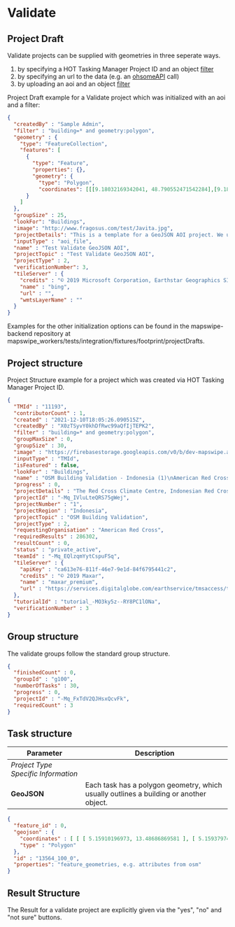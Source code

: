 # Validate

## Project Draft

Validate projects can be supplied with geometries in three seperate ways. 
1. by specifying a HOT Tasking Manager Project ID and an object [filter](https://docs.ohsome.org/ohsome-api/v1/filter.html)
2. by specifying an url to the data (e.g. an [ohsomeAPI](https://docs.ohsome.org/ohsome-api/v1/) call)
3. by uploading an aoi and an object [filter](https://docs.ohsome.org/ohsome-api/v1/filter.html)


Project Draft example for a Validate project which was initialized with an aoi and a filter:
```json
{
  "createdBy" : "Sample Admin",
  "filter" : "building=* and geometry:polygon",
  "geometry" : {
    "type": "FeatureCollection",
    "features": [
      {
        "type": "Feature",
        "properties": {},
        "geometry": {
          "type": "Polygon",
          "coordinates": [[[9.18032169342041, 48.790552471542284],[9.187102317810059,48.790552471542284],[9.187102317810059,48.79407236257656],[9.18032169342041,48.79407236257656],[9.18032169342041,48.790552471542284]]]}
      }
    ]
  },
  "groupSize" : 25,
  "lookFor": "Buildings",
  "image": "http://www.fragosus.com/test/Javita.jpg",
  "projectDetails": "This is a template for a GeoJSON AOI project. We use Bing as the tile server.",
  "inputType" : "aoi_file",
  "name" : "Test Validate GeoJSON AOI",
  "projectTopic" : "Test Validate GeoJSON AOI",
  "projectType" : 2,
  "verificationNumber": 3,
  "tileServer" : {
    "credits" : "© 2019 Microsoft Corporation, Earthstar Geographics SIO",
    "name" : "bing",
    "url" : "",
    "wmtsLayerName" : ""
  }
}
```
Examples for the other initialization options can be found in the mapswipe-backend repository at mapswipe_workers/tests/integration/fixtures/footprint/projectDrafts.

## Project structure

Project Structure example for a project which was created via HOT Tasking Manager Project ID.
```json
{
  "TMId" : "11193",
  "contributorCount" : 1,
  "created" : "2021-12-10T18:05:26.090515Z",
  "createdBy" : "X0zTSyvY0khDfRwc99aQfIjTEPK2",
  "filter" : "building=* and geometry:polygon",
  "groupMaxSize" : 0,
  "groupSize" : 30,
  "image" : "https://firebasestorage.googleapis.com/v0/b/dev-mapswipe.appspot.com/o/projectImages%2Fimage.jpeg?alt=media",
  "inputType" : "TMId",
  "isFeatured" : false,
  "lookFor" : "Buildings",
  "name" : "OSM Building Validation - Indonesia (1)\nAmerican Red Cross",
  "progress" : 0,
  "projectDetails" : "The Red Cross Climate Centre, Indonesian Red Cross (Palang Merah Indonesia/PMI), IFRC, British Red Cross and Australian Red Cross are implementing a programme where the data contributed will be used by the Red Cross to assist in forecasting future disaster impacts, by knowing in advance what is likely to be impacted and its exposure and vulnerability. The information will help implementation of early action activities to take place before a disaster strikes, contributing to reduce risk, prepare for effective response and ultimately to strengthen community resilience.",
  "projectId" : "-Mq_IVluLteQRS75gWej",
  "projectNumber" : "1",
  "projectRegion" : "Indonesia",
  "projectTopic" : "OSM Building Validation",
  "projectType" : 2,
  "requestingOrganisation" : "American Red Cross",
  "requiredResults" : 286302,
  "resultCount" : 0,
  "status" : "private_active",
  "teamId" : "-Mq_EQlzqmYytCspuFSq",
  "tileServer" : {
    "apiKey" : "ca613e76-811f-46e7-9e1d-84f6795441c2",
    "credits" : "© 2019 Maxar",
    "name" : "maxar_premium",
    "url" : "https://services.digitalglobe.com/earthservice/tmsaccess/tms/1.0.0/DigitalGlobe%3AImageryTileService@EPSG%3A3857@jpg/{z}/{x}/{y}.jpg?connectId={key}"
  },
  "tutorialId" : "tutorial_-MO3ky5z--RY8PC1lONa",
  "verificationNumber" : 3
}
```


## Group structure

The validate groups follow the standard group structure.
```json
{
  "finishedCount" : 0,
  "groupId" : "g100",
  "numberOfTasks" : 30,
  "progress" : 0,
  "projectId" : "-Mq_FxTdV2QJHsxQcvFk",
  "requiredCount" : 3
}
```

## Task structure

| Parameter                           | Description                                                                            |
|-------------------------------------|----------------------------------------------------------------------------------------|
| *Project Type Specific Information* |                                                                                        |
| **GeoJSON**                         | Each task has a polygon geometry, which usually outlines a building or another object. |

```json
{
  "feature_id" : 0,
  "geojson" : {
    "coordinates" : [ [ [ 5.15910196973, 13.48686869581 ], [ 5.15937974751, 13.48686869581 ], [ 5.15937974751, 13.48742425137 ], [ 5.15910196973, 13.48742425137 ], [ 5.15910196973, 13.48686869581 ] ] ],
    "type" : "Polygon"
  },
  "id" : "13564_100_0",
  "properties": "feature_geometries, e.g. attributes from osm"
}
```

## Result Structure

The Result for a validate project are explicitly given via the "yes", "no" and "not sure" buttons.